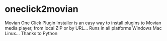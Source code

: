# oneclick2movian
Movian One Click Plugin Installer is an easy way to install plugins to Movian media player, from local ZIP or by URL... Runs in all platforms Windows Mac Linux... Thanks to Python
